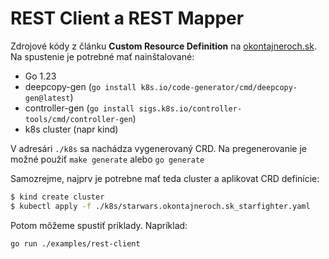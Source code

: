 # REST Client a REST Mapper

Zdrojové kódy z článku **Custom Resource Definition** na [okontajneroch.sk](https://okontajneroch.sk). Na spustenie je potrebné mať nainštalované:

- Go 1.23
- deepcopy-gen (`go install k8s.io/code-generator/cmd/deepcopy-gen@latest`)
- controller-gen (`go install sigs.k8s.io/controller-tools/cmd/controller-gen`)
- k8s cluster (napr kind)

V adresári `./k8s` sa nachádza vygenerovaný CRD. Na pregenerovanie je možné 
použiť `make generate` alebo `go generate`

Samozrejme, najprv je potrebne mať teda cluster a aplikovat CRD definície:

```bash
$ kind create cluster
$ kubectl apply -f ./k8s/starwars.okontajneroch.sk_starfighter.yaml
```

Potom môžeme spustiť príklady. Napríklad:

```
go run ./examples/rest-client
```
